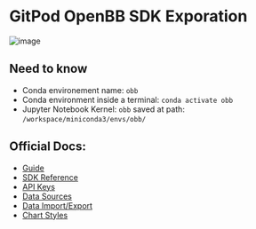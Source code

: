 # GitPod OpenBB SDK Exporation

![image](https://user-images.githubusercontent.com/61799047/205105036-81a4374a-71da-4f92-a714-8e6bd6b60f26.png)

## Need to know

- Conda environement name: `obb` 
- Conda environment inside a terminal: `conda activate obb`
- Jupyter Notebook Kernel: `obb` saved at path: `/workspace/miniconda3/envs/obb/`

## Official Docs:

- [Guide](https://docs.openbb.co/sdk/)
- [SDK Reference](https://docs.openbb.co/sdk/reference)
- [API Keys](https://docs.openbb.co/sdk/guides/advanced/api-keys)
- [Data Sources](https://docs.openbb.co/sdk/guides/advanced/changing-sources)
- [Data Import/Export](https://docs.openbb.co/sdk/guides/advanced/data)
- [Chart Styles](https://docs.openbb.co/sdk/guides/advanced/chart-styling)
